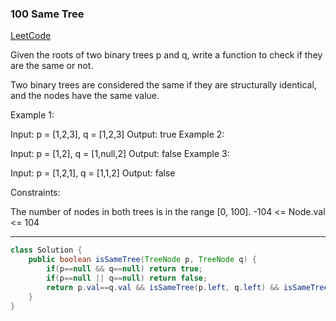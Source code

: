 ### 100 Same Tree


[LeetCode](https://leetcode.com/problems/same-tree/)

Given the roots of two binary trees p and q, write a function to check if they are the same or not.

Two binary trees are considered the same if they are structurally identical, and the nodes have the same value.

 

Example 1:


Input: p = [1,2,3], q = [1,2,3]
Output: true
Example 2:


Input: p = [1,2], q = [1,null,2]
Output: false
Example 3:


Input: p = [1,2,1], q = [1,1,2]
Output: false
 

Constraints:

The number of nodes in both trees is in the range [0, 100].
-104 <= Node.val <= 104

--- 

~~~java
class Solution {
    public boolean isSameTree(TreeNode p, TreeNode q) {
        if(p==null && q==null) return true;
        if(p==null || q==null) return false;
        return p.val==q.val && isSameTree(p.left, q.left) && isSameTree(p.right, q.right);
    }
}
~~~